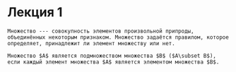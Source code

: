# Лекция 1

```{prf:definition}
Множество --- совокупность элементов произвольной припроды, объединённых некоторым признаком. Множество задаётся правилом, которое определяет, принадлежит ли элемент множеству или нет.
```

```{prf:definition}
Множество $А$ является подмножеством множества $B$ ($A\subset B$), если каждый элемент множества $А$ является элементом множества $B$.  
```
